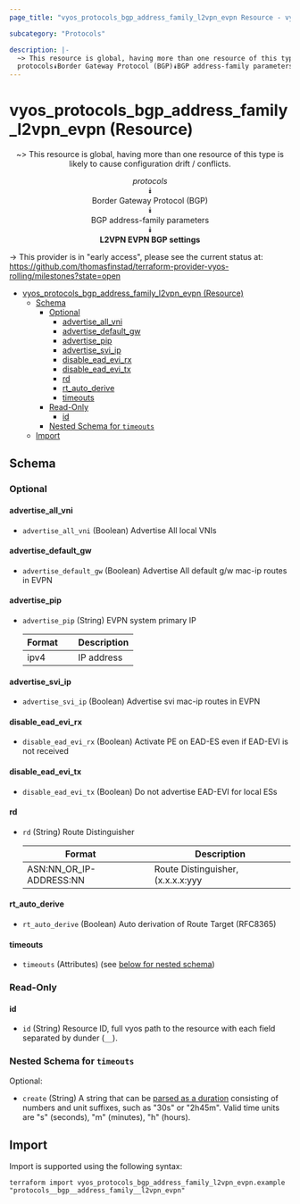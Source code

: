 ```yaml
---
page_title: "vyos_protocols_bgp_address_family_l2vpn_evpn Resource - vyos"

subcategory: "Protocols"

description: |-
  ~> This resource is global, having more than one resource of this type is likely to cause configuration drift / conflicts.
  protocols⯯Border Gateway Protocol (BGP)⯯BGP address-family parameters⯯L2VPN EVPN BGP settings
---
```


# vyos_protocols_bgp_address_family_l2vpn_evpn (Resource)
<center>

~> This resource is global, having more than one resource of this type is likely to cause configuration drift / conflicts.

*protocols*  
⯯  
Border Gateway Protocol (BGP)  
⯯  
BGP address-family parameters  
⯯  
**L2VPN EVPN BGP settings**


</center>

-> This provider is in "early access", please see the current status at: https://github.com/thomasfinstad/terraform-provider-vyos-rolling/milestones?state=open

<!--TOC-->

- [vyos_protocols_bgp_address_family_l2vpn_evpn (Resource)](#vyos_protocols_bgp_address_family_l2vpn_evpn-resource)
  - [Schema](#schema)
    - [Optional](#optional)
      - [advertise_all_vni](#advertise_all_vni)
      - [advertise_default_gw](#advertise_default_gw)
      - [advertise_pip](#advertise_pip)
      - [advertise_svi_ip](#advertise_svi_ip)
      - [disable_ead_evi_rx](#disable_ead_evi_rx)
      - [disable_ead_evi_tx](#disable_ead_evi_tx)
      - [rd](#rd)
      - [rt_auto_derive](#rt_auto_derive)
      - [timeouts](#timeouts)
    - [Read-Only](#read-only)
      - [id](#id)
    - [Nested Schema for `timeouts`](#nested-schema-for-timeouts)
  - [Import](#import)

<!--TOC-->

<!-- schema generated by tfplugindocs -->
## Schema

### Optional

#### advertise_all_vni
- `advertise_all_vni` (Boolean) Advertise All local VNIs
#### advertise_default_gw
- `advertise_default_gw` (Boolean) Advertise All default g/w mac-ip routes in EVPN
#### advertise_pip
- `advertise_pip` (String) EVPN system primary IP

    |  Format  &emsp;|  Description  |
    |----------|---------------|
    |  ipv4    &emsp;|  IP address   |
#### advertise_svi_ip
- `advertise_svi_ip` (Boolean) Advertise svi mac-ip routes in EVPN
#### disable_ead_evi_rx
- `disable_ead_evi_rx` (Boolean) Activate PE on EAD-ES even if EAD-EVI is not received
#### disable_ead_evi_tx
- `disable_ead_evi_tx` (Boolean) Do not advertise EAD-EVI for local ESs
#### rd
- `rd` (String) Route Distinguisher

    |  Format                   &emsp;|  Description                                   |
    |---------------------------|------------------------------------------------|
    |  ASN:NN_OR_IP-ADDRESS:NN  |  Route Distinguisher, (x.x.x.x:yyy&emsp;|xxxx:yyyy)  |
#### rt_auto_derive
- `rt_auto_derive` (Boolean) Auto derivation of Route Target (RFC8365)
#### timeouts
- `timeouts` (Attributes) (see [below for nested schema](#nestedatt--timeouts))

### Read-Only

#### id
- `id` (String) Resource ID, full vyos path to the resource with each field separated by dunder (`__`).

<a id="nestedatt--timeouts"></a>
### Nested Schema for `timeouts`

Optional:

- `create` (String) A string that can be [parsed as a duration](https://pkg.go.dev/time#ParseDuration) consisting of numbers and unit suffixes, such as &#34;30s&#34; or &#34;2h45m&#34;. Valid time units are &#34;s&#34; (seconds), &#34;m&#34; (minutes), &#34;h&#34; (hours).

## Import

Import is supported using the following syntax:

```shell
terraform import vyos_protocols_bgp_address_family_l2vpn_evpn.example "protocols__bgp__address_family__l2vpn_evpn"
```
